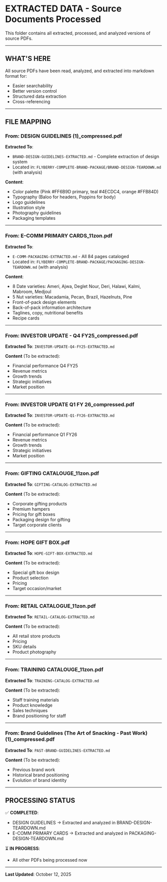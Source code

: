 # EXTRACTED DATA - Source Documents Processed

This folder contains all extracted, processed, and analyzed versions of source PDFs.

---

## WHAT'S HERE

All source PDFs have been read, analyzed, and extracted into markdown format for:
- Easier searchability
- Better version control
- Structured data extraction
- Cross-referencing

---

## FILE MAPPING

### **From: DESIGN GUIDELINES (1)_compressed.pdf**
**Extracted To**:
- `BRAND-DESIGN-GUIDELINES-EXTRACTED.md` - Complete extraction of design system
- Located in: `FLYBERRY-COMPLETE-BRAND-PACKAGE/BRAND-DESIGN-TEARDOWN.md` (with analysis)

**Content**:
- Color palette (Pink #FF6B9D primary, teal #4ECDC4, orange #FFB84D)
- Typography (Baloo for headers, Poppins for body)
- Logo guidelines
- Illustration style
- Photography guidelines
- Packaging templates

---

### **From: E-COMM PRIMARY CARDS_11zon.pdf**
**Extracted To**:
- `E-COMM-PACKAGING-EXTRACTED.md` - All 84 pages cataloged
- Located in: `FLYBERRY-COMPLETE-BRAND-PACKAGE/PACKAGING-DESIGN-TEARDOWN.md` (with analysis)

**Content**:
- 8 Date varieties: Ameri, Ajwa, Deglet Nour, Deri, Halawi, Kalmi, Mabroom, Medjoul
- 5 Nut varieties: Macadamia, Pecan, Brazil, Hazelnuts, Pine
- Front-of-pack design elements
- Back-of-pack information architecture
- Taglines, copy, nutritional benefits
- Recipe cards

---

### **From: INVESTOR UPDATE - Q4 FY25_compressed.pdf**
**Extracted To**: `INVESTOR-UPDATE-Q4-FY25-EXTRACTED.md`

**Content** (To be extracted):
- Financial performance Q4 FY25
- Revenue metrics
- Growth trends
- Strategic initiatives
- Market position

---

### **From: INVESTOR UPDATE Q1 FY 26_compressed.pdf**
**Extracted To**: `INVESTOR-UPDATE-Q1-FY26-EXTRACTED.md`

**Content** (To be extracted):
- Financial performance Q1 FY26
- Revenue metrics
- Growth trends
- Strategic initiatives
- Market position

---

### **From: GIFTING CATALOUGE_11zon.pdf**
**Extracted To**: `GIFTING-CATALOG-EXTRACTED.md`

**Content** (To be extracted):
- Corporate gifting products
- Premium hampers
- Pricing for gift boxes
- Packaging design for gifting
- Target corporate clients

---

### **From: HOPE GIFT BOX.pdf**
**Extracted To**: `HOPE-GIFT-BOX-EXTRACTED.md`

**Content** (To be extracted):
- Special gift box design
- Product selection
- Pricing
- Target occasion/market

---

### **From: RETAIL CATALOGUE_11zon.pdf**
**Extracted To**: `RETAIL-CATALOG-EXTRACTED.md`

**Content** (To be extracted):
- All retail store products
- Pricing
- SKU details
- Product photography

---

### **From: TRAINING CATALOUGE_11zon.pdf**
**Extracted To**: `TRAINING-CATALOG-EXTRACTED.md`

**Content** (To be extracted):
- Staff training materials
- Product knowledge
- Sales techniques
- Brand positioning for staff

---

### **From: Brand Guidelines (The Art of Snacking - Past Work) (1)_compressed.pdf**
**Extracted To**: `PAST-BRAND-GUIDELINES-EXTRACTED.md`

**Content** (To be extracted):
- Previous brand work
- Historical brand positioning
- Evolution of brand identity

---

## PROCESSING STATUS

✅ **COMPLETED**:
- DESIGN GUIDELINES → Extracted and analyzed in BRAND-DESIGN-TEARDOWN.md
- E-COMM PRIMARY CARDS → Extracted and analyzed in PACKAGING-DESIGN-TEARDOWN.md

⏳ **IN PROGRESS**:
- All other PDFs being processed now

---

**Last Updated**: October 12, 2025
